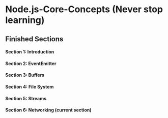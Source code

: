# Node.js-Core-Concepts (Never stop learning)

## Finished Sections

#### Section 1: Introduction

#### Section 2: EventEmitter

#### Section 3: Buffers

#### Section 4: File System

#### Section 5: Streams

#### Section 6: Networking (current section)
